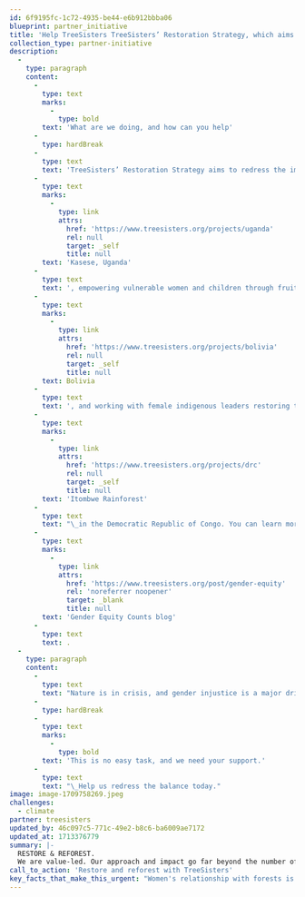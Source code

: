 ```yaml
---
id: 6f9195fc-1c72-4935-be44-e6b912bbba06
blueprint: partner_initiative
title: 'Help TreeSisters TreeSisters’ Restoration Strategy, which aims to redress the imbalance in community forestry.'
collection_type: partner-initiative
description:
  -
    type: paragraph
    content:
      -
        type: text
        marks:
          -
            type: bold
        text: 'What are we doing, and how can you help'
      -
        type: hardBreak
      -
        type: text
        text: 'TreeSisters’ Restoration Strategy aims to redress the imbalance in community forestry. This is being delivered through several of our projects, including agroforestry and restoration in '
      -
        type: text
        marks:
          -
            type: link
            attrs:
              href: 'https://www.treesisters.org/projects/uganda'
              rel: null
              target: _self
              title: null
        text: 'Kasese, Uganda'
      -
        type: text
        text: ', empowering vulnerable women and children through fruit tree planting in '
      -
        type: text
        marks:
          -
            type: link
            attrs:
              href: 'https://www.treesisters.org/projects/bolivia'
              rel: null
              target: _self
              title: null
        text: Bolivia
      -
        type: text
        text: ', and working with female indigenous leaders restoring the '
      -
        type: text
        marks:
          -
            type: link
            attrs:
              href: 'https://www.treesisters.org/projects/drc'
              rel: null
              target: _self
              title: null
        text: 'Itombwe Rainforest'
      -
        type: text
        text: "\_in the Democratic Republic of Congo. You can learn more about these projects in our "
      -
        type: text
        marks:
          -
            type: link
            attrs:
              href: 'https://www.treesisters.org/post/gender-equity'
              rel: 'noreferrer noopener'
              target: _blank
              title: null
        text: 'Gender Equity Counts blog'
      -
        type: text
        text: .
  -
    type: paragraph
    content:
      -
        type: text
        text: "Nature is in crisis, and gender injustice is a major driver. Redressing the balance through gender-equitable approaches at all levels and for all genders is critical to slowing and reversing the environmental damage done to date.\_"
      -
        type: hardBreak
      -
        type: text
        marks:
          -
            type: bold
        text: 'This is no easy task, and we need your support.'
      -
        type: text
        text: "\_Help us redress the balance today."
image: image-1709758269.jpeg
challenges:
  - climate
partner: treesisters
updated_by: 46c097c5-771c-49e2-b8c6-ba6009ae7172
updated_at: 1713376779
summary: |-
  RESTORE & REFOREST.
  We are value-led. Our approach and impact go far beyond the number of trees in the ground. They intend to rebalance power dynamics, support connections with Nature, empower women and champion the knowledge of those working directly with the natural environment they inhabit. All while reforesting and restoring our incredible natural world.
call_to_action: 'Restore and reforest with TreeSisters'
key_facts_that_make_this_urgent: "Women's relationship with forests is often subject to inequality and injustice that reflects the broader patriarchal system. Research shows that by supporting women's participation in reforestation, we can achieve more sustainable outcomes not only for women and girls but also for the forests they inhabit and the wider climate."
---
```

